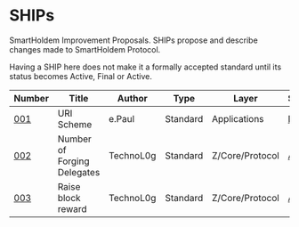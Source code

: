 # SHIPs
SmartHoldem Improvement Proposals. SHIPs propose and describe changes made to SmartHoldem Protocol.

Having a SHIP here does not make it a formally accepted standard until its status becomes Active, Final or Active.

| Number        | Title        | Author | Type  | Layer        | Status              |
| ------------- | ------------ | ------ | ----- | ------------ | ------------------- |
| [001](https://github.com/smartholdem/SHIPs/blob/master/SHIPS/ship-001.md) | URI Scheme | e.Paul | Standard  | Applications | [Draft](https://github.com/smartholdem/SHIPs/blob/master/SHIPS/ship-001.md) |
| [002](https://github.com/smartholdem/SHIPs/blob/master/SHIPS/ship-002.md) | Number of Forging Delegates | TechnoL0g | Standard  | Z/Core/Protocol | [Active](https://github.com/smartholdem/SHIPs/blob/master/SHIPS/ship-002.md) |
| [003](https://github.com/smartholdem/SHIPs/blob/master/SHIPS/ship-003.md) | Raise block reward | TechnoL0g | Standard  | Z/Core/Protocol | [Active](https://github.com/smartholdem/SHIPs/blob/master/SHIPS/ship-003.md) |